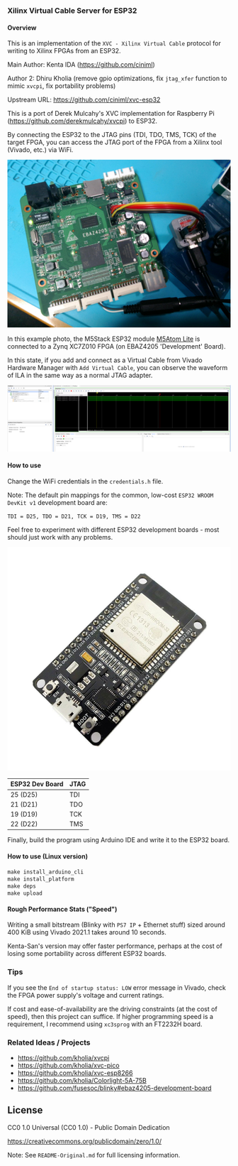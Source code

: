 ### Xilinx Virtual Cable Server for ESP32

#### Overview

This is an implementation of the `XVC - Xilinx Virtual Cable` protocol for
writing to Xilinx FPGAs from an ESP32.

Main Author: Kenta IDA (https://github.com/ciniml)

Author 2: Dhiru Kholia (remove gpio optimizations, fix `jtag_xfer` function to mimic `xvcpi`, fix portability problems)

Upstream URL: https://github.com/ciniml/xvc-esp32

This is a port of Derek Mulcahy's XVC implementation for Raspberry Pi
(https://github.com/derekmulcahy/xvcpi) to ESP32.

By connecting the ESP32 to the JTAG pins (TDI, TDO, TMS, TCK) of the target
FPGA, you can access the JTAG port of the FPGA from a Xilinx tool (Vivado,
etc.) via WiFi.

![M5Atom](./xvc_esp32_repo/picture.jpg)

In this example photo, the M5Stack ESP32 module [M5Atom Lite](https://docs.m5stack.com/#/en/core/atom_lite) is connected to a Zynq XC7Z010 FPGA (on EBAZ4205 'Development' Board).

In this state, if you add and connect as a Virtual Cable from Vivado Hardware Manager with `Add Virtual Cable`, you can observe the waveform of ILA in the same way as a normal JTAG adapter.

![ILA](./xvc_esp32_repo/vivado_ila.png)

#### How to use

Change the WiFi credentials in the `credentials.h` file.

Note: The default pin mappings for the common, low-cost `ESP32 WROOM DevKit v1`
development board are:

```
TDI = D25, TDO = D21, TCK = D19, TMS = D22
```

Feel free to experiment with different ESP32 development boards - most should
just work with any problems.

![Common ESP32 Dev Board](./xvc_esp32_repo/ESP-32-Dev-Board.jpg)

| ESP32 Dev Board | JTAG |
|-----------------|------|
| 25 (D25)        | TDI  |
| 21 (D21)        | TDO  |
| 19 (D19)        | TCK  |
| 22 (D22)        | TMS  |

Finally, build the program using Arduino IDE and write it to the ESP32 board.

#### How to use (Linux version)

```
make install_arduino_cli
make install_platform
make deps
make upload
```

#### Rough Performance Stats ("Speed")

Writing a small bitstream (Blinky with `PS7 IP` + Ethernet stuff) sized around
400 KiB using Vivado 2021.1 takes around 10 seconds.

Kenta-San's version may offer faster performance, perhaps at the cost of
losing some portability across different ESP32 boards.

### Tips

If you see the `End of startup status: LOW` error message in Vivado, check the
FPGA power supply's voltage and current ratings.

If cost and ease-of-availability are the driving constraints (at the cost of
speed), then this project can suffice. If higher programming speed is a
requirement, I recommend using `xc3sprog` with an FT2232H board.

### Related Ideas / Projects

- https://github.com/kholia/xvcpi
- https://github.com/kholia/xvc-pico
- https://github.com/kholia/xvc-esp8266
- https://github.com/kholia/Colorlight-5A-75B
- https://github.com/fusesoc/blinky#ebaz4205-development-board

## License

CC0 1.0 Universal (CC0 1.0) - Public Domain Dedication

https://creativecommons.org/publicdomain/zero/1.0/

Note: See `README-Original.md` for full licensing information.
